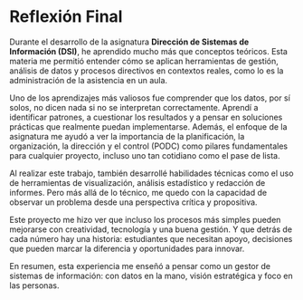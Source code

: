 # Reflexión Final

Durante el desarrollo de la asignatura **Dirección de Sistemas de Información (DSI)**, he aprendido mucho más que conceptos teóricos. Esta materia me permitió entender cómo se aplican herramientas de gestión, análisis de datos y procesos directivos en contextos reales, como lo es la administración de la asistencia en un aula.

Uno de los aprendizajes más valiosos fue comprender que los datos, por sí solos, no dicen nada si no se interpretan correctamente. Aprendí a identificar patrones, a cuestionar los resultados y a pensar en soluciones prácticas que realmente puedan implementarse. Además, el enfoque de la asignatura me ayudó a ver la importancia de la planificación, la organización, la dirección y el control (PODC) como pilares fundamentales para cualquier proyecto, incluso uno tan cotidiano como el pase de lista.

Al realizar este trabajo, también desarrollé habilidades técnicas como el uso de herramientas de visualización, análisis estadístico y redacción de informes. Pero más allá de lo técnico, me quedo con la capacidad de observar un problema desde una perspectiva crítica y propositiva.

Este proyecto me hizo ver que incluso los procesos más simples pueden mejorarse con creatividad, tecnología y una buena gestión. Y que detrás de cada número hay una historia: estudiantes que necesitan apoyo, decisiones que pueden marcar la diferencia y oportunidades para innovar.

En resumen, esta experiencia me enseñó a pensar como un gestor de sistemas de información: con datos en la mano, visión estratégica y foco en las personas.
